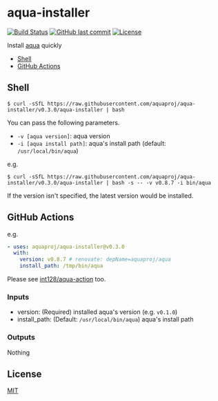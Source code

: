 # aqua-installer

[![Build Status](https://github.com/aquaproj/aqua-installer/workflows/test/badge.svg)](https://github.com/aquaproj/aqua-installer/actions)
[![GitHub last commit](https://img.shields.io/github/last-commit/aquaproj/aqua-installer.svg)](https://github.com/aquaproj/aqua-installer)
[![License](http://img.shields.io/badge/license-mit-blue.svg?style=flat-square)](https://raw.githubusercontent.com/aquaproj/aqua-installer/main/LICENSE)

Install [aqua](https://github.com/aquaproj/aqua) quickly

* [Shell](#shell)
* [GitHub Actions](#github-actions)

## Shell

```
$ curl -sSfL https://raw.githubusercontent.com/aquaproj/aqua-installer/v0.3.0/aqua-installer | bash
```

You can pass the following parameters.

* `-v [aqua version]`: aqua version
* `-i [aqua install path]`: aqua's install path (default: `/usr/local/bin/aqua`)

e.g.

```
$ curl -sSfL https://raw.githubusercontent.com/aquaproj/aqua-installer/v0.3.0/aqua-installer | bash -s -- -v v0.8.7 -i bin/aqua
```

If the version isn't specified, the latest version would be installed.

## GitHub Actions

e.g.

```yaml
- uses: aquaproj/aqua-installer@v0.3.0
  with:
    version: v0.8.7 # renovate: depName=aquaproj/aqua
    install_path: /tmp/bin/aqua
```

Please see [int128/aqua-action](https://github.com/int128/aqua-action) too.

### Inputs

- version: (Required) installed aqua's version (e.g. `v0.1.0`)
- install_path: (Default: `/usr/local/bin/aqua`) aqua's install path

### Outputs

Nothing

## License

[MIT](LICENSE)
